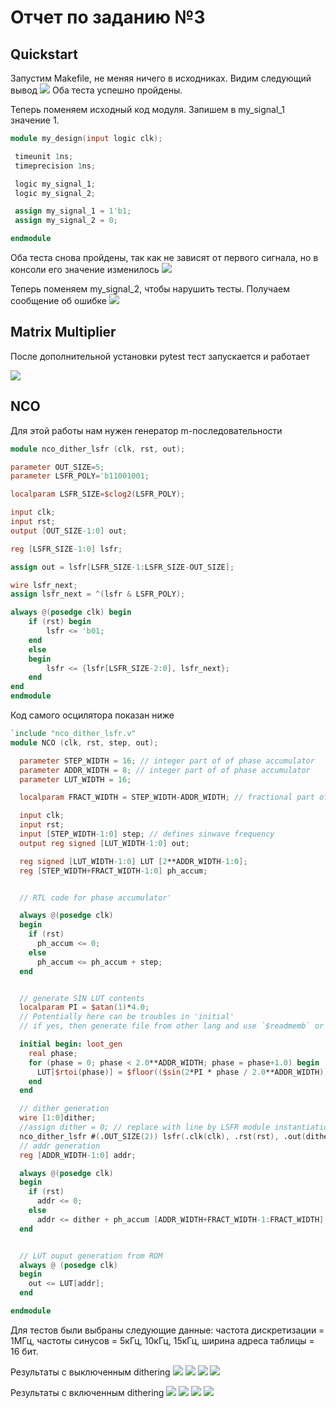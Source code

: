 # Отчет по заданию №3

## Quickstart

Запустим Makefile, не меняя ничего в исходниках. Видим следующий вывод
![](./img/1_1.png)
Оба теста успешно пройдены.

 Теперь поменяем исходный код модуля. Запишем в my_signal_1 значение 1.

 ```verilog
 module my_design(input logic clk);

  timeunit 1ns;
  timeprecision 1ns;

  logic my_signal_1;
  logic my_signal_2;

  assign my_signal_1 = 1'b1;
  assign my_signal_2 = 0;

endmodule
 ```
Оба теста снова пройдены, так как не зависят от первого сигнала, но в консоли его значение изменилось
![](./img/1_2.png)

Теперь поменяем my_signal_2, чтобы нарушить тесты.
Получаем сообщение об ошибке
![](./img/1_3.png)

## Matrix Multiplier

После дополнительной установки pytest тест запускается и работает

![](./img/2_1.png)

## NCO

Для этой работы нам нужен генератор m-последовательности

```verilog
module nco_dither_lsfr (clk, rst, out);

parameter OUT_SIZE=5;
parameter LSFR_POLY='b11001001;

localparam LSFR_SIZE=$clog2(LSFR_POLY);

input clk;
input rst; 
output [OUT_SIZE-1:0] out;

reg [LSFR_SIZE-1:0] lsfr;

assign out = lsfr[LSFR_SIZE-1:LSFR_SIZE-OUT_SIZE];

wire lsfr_next;
assign lsfr_next = ^(lsfr & LSFR_POLY);

always @(posedge clk) begin
    if (rst) begin
	    lsfr <= 'b01;
	end
	else
	begin
		lsfr <= {lsfr[LSFR_SIZE-2:0], lsfr_next};
	end
end
endmodule
```

Код самого осцилятора показан ниже

```verilog
`include "nco_dither_lsfr.v"
module NCO (clk, rst, step, out);

  parameter STEP_WIDTH = 16; // integer part of of phase accumulator
  parameter ADDR_WIDTH = 8; // integer part of of phase accumulator
  parameter LUT_WIDTH = 16;

  localparam FRACT_WIDTH = STEP_WIDTH-ADDR_WIDTH; // fractional part of phase accumulator

  input clk;
  input rst;
  input [STEP_WIDTH-1:0] step; // defines sinwave frequency
  output reg signed [LUT_WIDTH-1:0] out;

  reg signed [LUT_WIDTH-1:0] LUT [2**ADDR_WIDTH-1:0];
  reg [STEP_WIDTH+FRACT_WIDTH-1:0] ph_accum;


  // RTL code for phase accumulator'

  always @(posedge clk)
  begin
    if (rst)
      ph_accum <= 0;
    else
      ph_accum <= ph_accum + step;
  end


  // generate SIN LUT contents
  localparam PI = $atan(1)*4.0;
  // Potentially here can be troubles in 'initial'
  // if yes, then generate file from other lang and use `$readmemb` or `$readmemh`

  initial begin: loot_gen
    real phase;
    for (phase = 0; phase < 2.0**ADDR_WIDTH; phase = phase+1.0) begin
      LUT[$rtoi(phase)] = $floor(($sin(2*PI * phase / 2.0**ADDR_WIDTH)) * 2**(LUT_WIDTH-2) );
    end
  end

  // dither generation
  wire [1:0]dither;
  //assign dither = 0; // replace with line by LSFR module instantiation to get dither value
  nco_dither_lsfr #(.OUT_SIZE(2)) lsfr(.clk(clk), .rst(rst), .out(dither));
  // addr generation
  reg [ADDR_WIDTH-1:0] addr;

  always @(posedge clk)
  begin
    if (rst)
      addr <= 0;
    else
      addr <= dither + ph_accum [ADDR_WIDTH+FRACT_WIDTH-1:FRACT_WIDTH];
  end


  // LUT ouput generation from ROM
  always @ (posedge clk)
  begin
    out <= LUT[addr];
  end

endmodule
```

Для тестов были выбраны следующие данные: частота дискретизации = 1МГц, частоты синусов = 5кГц, 10кГц, 15кГц, ширина адреса таблицы = 16 бит.

Результаты с выключенным dithering
![](./NCO/img/sin2.png)
![](./NCO/img/sin_step327.68.png)
![](./NCO/img/sin_step655.36.png)
![](./NCO/img/sin_step983.04.png)

Результаты с включенным dithering
![](./NCO/img/sin.png)
![](./NCO/img/sin_step327.68dither.png)
![](./NCO/img/sin_step655.36dither.png)
![](./NCO/img/sin_step983.04dither.png)